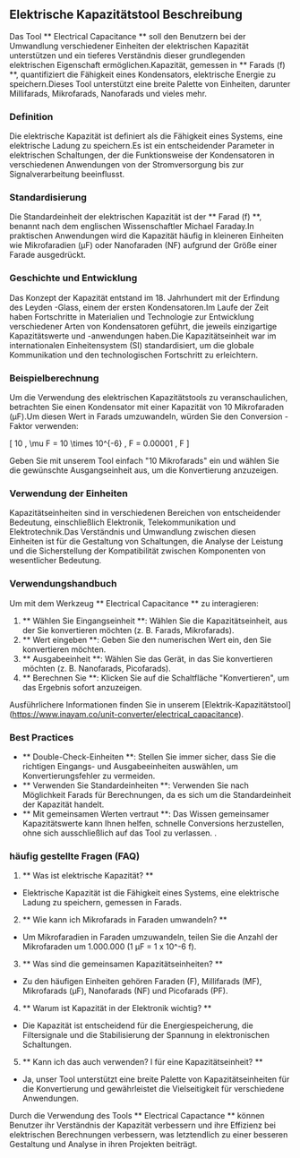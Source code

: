 ## Elektrische Kapazitätstool Beschreibung

Das Tool ** Electrical Capacitance ** soll den Benutzern bei der Umwandlung verschiedener Einheiten der elektrischen Kapazität unterstützen und ein tieferes Verständnis dieser grundlegenden elektrischen Eigenschaft ermöglichen.Kapazität, gemessen in ** Farads (f) **, quantifiziert die Fähigkeit eines Kondensators, elektrische Energie zu speichern.Dieses Tool unterstützt eine breite Palette von Einheiten, darunter Millifarads, Mikrofarads, Nanofarads und vieles mehr.

### Definition

Die elektrische Kapazität ist definiert als die Fähigkeit eines Systems, eine elektrische Ladung zu speichern.Es ist ein entscheidender Parameter in elektrischen Schaltungen, der die Funktionsweise der Kondensatoren in verschiedenen Anwendungen von der Stromversorgung bis zur Signalverarbeitung beeinflusst.

### Standardisierung

Die Standardeinheit der elektrischen Kapazität ist der ** Farad (f) **, benannt nach dem englischen Wissenschaftler Michael Faraday.In praktischen Anwendungen wird die Kapazität häufig in kleineren Einheiten wie Mikrofaradien (µF) oder Nanofaraden (NF) aufgrund der Größe einer Farade ausgedrückt.

### Geschichte und Entwicklung

Das Konzept der Kapazität entstand im 18. Jahrhundert mit der Erfindung des Leyden -Glass, einem der ersten Kondensatoren.Im Laufe der Zeit haben Fortschritte in Materialien und Technologie zur Entwicklung verschiedener Arten von Kondensatoren geführt, die jeweils einzigartige Kapazitätswerte und -anwendungen haben.Die Kapazitätseinheit war im internationalen Einheitensystem (SI) standardisiert, um die globale Kommunikation und den technologischen Fortschritt zu erleichtern.

### Beispielberechnung

Um die Verwendung des elektrischen Kapazitätstools zu veranschaulichen, betrachten Sie einen Kondensator mit einer Kapazität von 10 Mikrofaraden (µF).Um diesen Wert in Farads umzuwandeln, würden Sie den Conversion -Faktor verwenden:

\[ 10 \, \mu F = 10 \times 10^{-6} \, F = 0.00001 \, F \]

Geben Sie mit unserem Tool einfach "10 Mikrofarads" ein und wählen Sie die gewünschte Ausgangseinheit aus, um die Konvertierung anzuzeigen.

### Verwendung der Einheiten

Kapazitätseinheiten sind in verschiedenen Bereichen von entscheidender Bedeutung, einschließlich Elektronik, Telekommunikation und Elektrotechnik.Das Verständnis und Umwandlung zwischen diesen Einheiten ist für die Gestaltung von Schaltungen, die Analyse der Leistung und die Sicherstellung der Kompatibilität zwischen Komponenten von wesentlicher Bedeutung.

### Verwendungshandbuch

Um mit dem Werkzeug ** Electrical Capacitance ** zu interagieren:

1. ** Wählen Sie Eingangseinheit **: Wählen Sie die Kapazitätseinheit, aus der Sie konvertieren möchten (z. B. Farads, Mikrofarads).
2. ** Wert eingeben **: Geben Sie den numerischen Wert ein, den Sie konvertieren möchten.
3. ** Ausgabeeinheit **: Wählen Sie das Gerät, in das Sie konvertieren möchten (z. B. Nanofarads, Picofarads).
4. ** Berechnen Sie **: Klicken Sie auf die Schaltfläche "Konvertieren", um das Ergebnis sofort anzuzeigen.

Ausführlichere Informationen finden Sie in unserem [Elektrik-Kapazitätstool] (https://www.inayam.co/unit-converter/electrical_capacitance).

### Best Practices

- ** Double-Check-Einheiten **: Stellen Sie immer sicher, dass Sie die richtigen Eingangs- und Ausgabeeinheiten auswählen, um Konvertierungsfehler zu vermeiden.
- ** Verwenden Sie Standardeinheiten **: Verwenden Sie nach Möglichkeit Farads für Berechnungen, da es sich um die Standardeinheit der Kapazität handelt.
- ** Mit gemeinsamen Werten vertraut **: Das Wissen gemeinsamer Kapazitätswerte kann Ihnen helfen, schnelle Conversions herzustellen, ohne sich ausschließlich auf das Tool zu verlassen.
.

### häufig gestellte Fragen (FAQ)

1. ** Was ist elektrische Kapazität? **
- Elektrische Kapazität ist die Fähigkeit eines Systems, eine elektrische Ladung zu speichern, gemessen in Farads.

2. ** Wie kann ich Mikrofarads in Faraden umwandeln? **
- Um Mikrofaradien in Faraden umzuwandeln, teilen Sie die Anzahl der Mikrofaraden um 1.000.000 (1 µF = 1 x 10^-6 f).

3. ** Was sind die gemeinsamen Kapazitätseinheiten? **
- Zu den häufigen Einheiten gehören Faraden (F), Millifarads (MF), Mikrofarads (µF), Nanofarads (NF) und Picofarads (PF).

4. ** Warum ist Kapazität in der Elektronik wichtig? **
- Die Kapazität ist entscheidend für die Energiespeicherung, die Filtersignale und die Stabilisierung der Spannung in elektronischen Schaltungen.

5. ** Kann ich das auch verwenden? l für eine Kapazitätseinheit? **
- Ja, unser Tool unterstützt eine breite Palette von Kapazitätseinheiten für die Konvertierung und gewährleistet die Vielseitigkeit für verschiedene Anwendungen.

Durch die Verwendung des Tools ** Electrical Capactance ** können Benutzer ihr Verständnis der Kapazität verbessern und ihre Effizienz bei elektrischen Berechnungen verbessern, was letztendlich zu einer besseren Gestaltung und Analyse in ihren Projekten beiträgt.